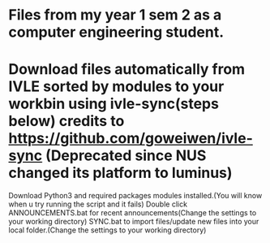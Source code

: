 # Files from my year 1 sem 2 as a computer engineering student.
# Download files automatically from IVLE sorted by modules to your workbin using ivle-sync(steps below) credits to https://github.com/goweiwen/ivle-sync (Deprecated since NUS changed its platform to luminus)
 Download Python3 and required packages modules installed.(You will know when u try running the script and it fails)
 Double click ANNOUNCEMENTS.bat for recent announcements(Change the settings to your working directory)
 SYNC.bat to import files/update new files into your local folder.(Change the settings to your working directory)
